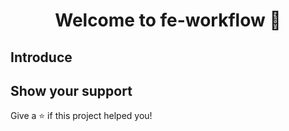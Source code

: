 <h1 align="center">Welcome to fe-workflow 👋</h1>
<p>
</p>


## Introduce




## Show your support

Give a ⭐️ if this project helped you!

